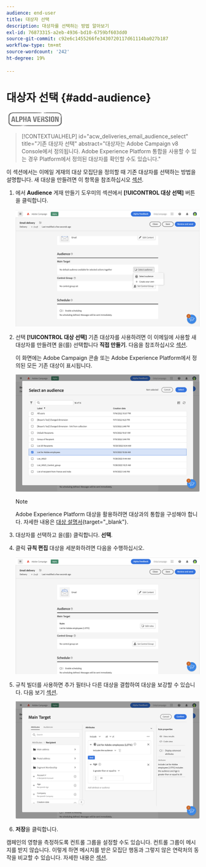 ```yaml
---
audience: end-user
title: 대상자 선택
description: 대상자를 선택하는 방법 알아보기
exl-id: 76873315-a2eb-4936-bd10-6759bf603dd0
source-git-commit: c92e6c1455266fe3430720117d61114ba027b187
workflow-type: tm+mt
source-wordcount: '242'
ht-degree: 19%

---
```


# 대상자 선택 {#add-audience}

![](../assets/do-not-localize/badge.png)

>[!CONTEXTUALHELP]
>id="acw_deliveries_email_audience_select"
>title="기존 대상자 선택"
>abstract="대상자는 Adobe Campaign v8 Console에서 정의됩니다. Adobe Experience Platform 통합을 사용할 수 있는 경우 Platform에서 정의된 대상자를 확인할 수도 있습니다."

이 섹션에서는 이메일 게재의 대상 모집단을 정의할 때 기존 대상자를 선택하는 방법을 설명합니다. 새 대상을 만들려면 이 항목을 참조하십시오 [섹션](segment-builder.md).

1. 에서 **Audience** 게재 만들기 도우미의 섹션에서 **[!UICONTROL 대상 선택]** 버튼을 클릭합니다.

   ![](assets/create-audience.png)

1. 선택 **[!UICONTROL 대상 선택]** 기존 대상자를 사용하려면 이 이메일에 사용할 새 대상자를 만들려면 을(를) 선택합니다 **직접 만들기**. 다음을 참조하십시오 [섹션](segment-builder.md).

   이 화면에는 Adobe Campaign 콘솔 또는 Adobe Experience Platform에서 정의된 모든 기존 대상이 표시됩니다.

   ![](assets/create-audience2.png)

   >[!NOTE]
   >
   >Adobe Experience Platform 대상을 활용하려면 대상과의 통합을 구성해야 합니다. 자세한 내용은 [대상 설명서](https://experienceleague.adobe.com/docs/experience-platform/destinations/home.html?lang=ko){target="_blank"}.

1. 대상자를 선택하고 을(를) 클릭합니다. **선택**.

1. 클릭 **규칙 편집** 대상을 세분화하려면 다음을 수행하십시오.

   ![](assets/create-audience3.png)

1. 규칙 빌더를 사용하면 추가 필터나 다른 대상을 결합하여 대상을 보강할 수 있습니다. 다음 보기 [섹션](segment-builder.md).

   ![](assets/create-audience4.png)

1. **저장**&#x200B;을 클릭합니다.

캠페인의 영향을 측정하도록 컨트롤 그룹을 설정할 수도 있습니다. 컨트롤 그룹이 메시지를 받지 않습니다. 이렇게 하면 메시지를 받은 모집단 행동과 그렇지 않은 연락처의 동작을 비교할 수 있습니다. 자세한 내용은 [섹션](control-group.md).